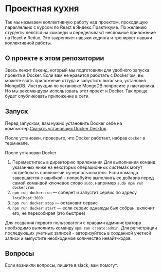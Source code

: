 # Проектная кухня

Так мы называем коллективную работу над проектом, проходящую параллельно с курсом по React в Яндекс.Практикуме. По желанию студенты делятся на команды и переделывают несложное приложение на React и Redux. Это закрепляет навыки кодинга и тренирует навыки коллективной работы.

## О проекте в этом репозитории

Здесь лежит бэкенд, который мы подготовили для удобного запуска проекта в Docker.
Если вам не нравится работать с Docker'ом, вы можете взять приложение оттуда и запустить локально, установив MongoDB. Инструкции по установке MongoDB попросите у наставника. Но мы рекомендуем использовать этот проект и Docker. Так проще будет опубликовать приложение в сети.

## Запуск

Перед запуском, вам нужно установить Docker себе на компьютер.[Скачать установщик Docker Desktop](https://www.docker.com/get-started).

После установки, проверьте, что Docker работает, набрав `docker` в терминале.

После установки Docker

1. Переместитесь в директорию приложения
Для выполнения команд указанных ниже на некоторых операционных системах могут потребовать привилегии суперпользователя. 
Если команда завершается с ошибкой - попробуйте выполнить ее добавив перед самой командой ключевое слово `sudo`, например `sudo npm run docker:run`
2. `npm run docker:run` — соберет и запустит сервис по адресу `localhost:3000`
3. `npm run docker:stop` — остановит сервис
4. `npm run docker:start` — если сервис однажды был собран, включит его, не пересобирая (это быстрее)

Для создания первого пользователя с правами администратора необходимо выполнить команду `npm run create:admin`.
Для регистрации последующих учетных записей - авторизуйтесь в созданной учетной записи и выпустите необходимое количество инвайт-кодов.

## Вопросы

Если возникли вопросы, пишите в slack, вам помогут.
